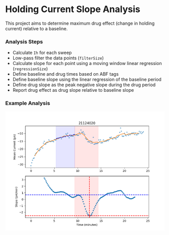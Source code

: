# Holding Current Slope Analysis

This project aims to determine maximum drug effect (change in holding current) relative to a baseline.

### Analysis Steps
* Calculate `Ih` for each sweep
* Low-pass filter the data points (`filterSize`)
* Calculate slope for each point using a moving window linear regression (`regressionSize`)
* Define baseline and drug times based on ABF tags
* Define baseline slope using the linear regression of the baseline period
* Define drug slope as the peak negative slope during the drug period
* Report drug effect as drug slope relative to baseline slope

### Example Analysis
![](doc/example.png)